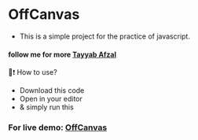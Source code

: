 # OffCanvas

- This is a simple project for the practice of javascript.

#### follow me for more [Tayyab Afzal](https://twitter.com/devloper_000)


📝❗ How to use?
- Download this code
- Open in your editor
- & simply run this


### For live demo: [OffCanvas](https://developer0000000.github.io/offCanvas/)

